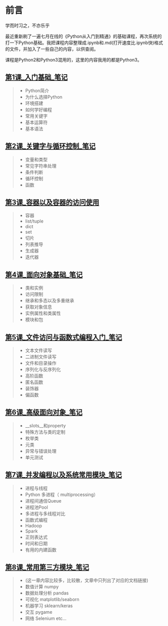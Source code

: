 # 前言
学而时习之，不亦乐乎

最近重新刷了一遍七月在线的《Python从入门到精通》的基础课程，再次系统的打一下Python基础。我把课程内容整理成.ipynb和.md(打开速度比.ipynb快)格式的文件，并加入了一些自己的内容，以供查阅。

课程是Python2和Python3混用的，这里的内容我用的都是Python3。

## [第1课_入门基础_笔记](Python从入门到精通_第1课_入门基础_笔记.ipynb)
>*	Python简介
>*	为什么选择Python
>*	环境搭建
>*	如何学好编程
>*	常用关键字
>*	基本运算符
>*	基本语法

## [第2课_关键字与循环控制_笔记](Python从入门到精通_第2课_关键字与循环控制_笔记.ipynb)
>* 变量和类型
>* 常见字符串处理
>* 条件判断
>* 循环控制
>* 函数

## [第3课_容器以及容器的访问使用](Python从入门到精通_第3课_容器以及容器的访问使用_笔记.ipynb)
>* 容器
>* list/tuple
>* dict
>* set
>* 切片
>* 列表推导
>* 生成器
>* 迭代器

## [第4课_面向对象基础_笔记](Python从入门到精通_第4课_面向对象基础_笔记.ipynb)
>*	类和实例
>*	访问限制
>*	继承和多态以及多重继承
>*	获取对象信息
>*	实例属性和类属性
>*	模块和包

## [第5课_文件访问与函数式编程入门_笔记](Python从入门到精通_第5课_文件访问与函数式编程入门_笔记.ipynb)
>*	文本文件读写
>*	二进制文件读写
>*	文件和目录操作
>*	序列化与反序列化
>*	高阶函数
>*	匿名函数
>*	装饰器
>*	偏函数

## [第6课_高级面向对象_笔记](Python从入门到精通_第6课_高级面向对象_笔记.ipynb)
>*	__slots__和property
>* 特殊方法与类的定制
>* 枚举类
>* 元类
>* 异常与错误处理
>* 单元测试

## [第7课_并发编程以及系统常用模块_笔记](Python从入门到精通_第7课_并发编程以及系统常用模块_笔记.ipynb)
>*	进程与线程
>*	Python 多进程（ multiprocessing）
>*	进程间通信Queue
>*	进程池Pool
>*	多进程与多线程对比
>*	函数式编程
>*	Hadoop
>*	Spark
>*	正则表达式
>*	时间和日期
>*	有用的内建函数

## [第8课_常用第三方模块_笔记](Python从入门到精通_第8课_常用第三方模块_笔记.ipynb)
>* (这一章内容比较多，比较散，文章中只列出了对应的文档链接)
>*	数值计算 numpy
>*	数据处理分析 pandas
>*	可视化 matplotlib/seaborn
>*	机器学习 sklearn/keras
>*	交互 pygame
>*	网络 Selenium etc...
